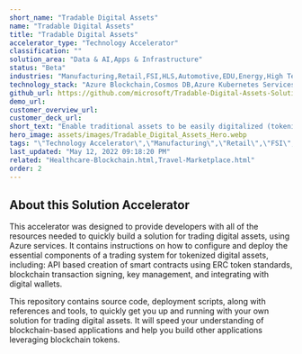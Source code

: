 ```yaml
---
short_name: "Tradable Digital Assets"
name: "Tradable Digital Assets"
title: "Tradable Digital Assets"
accelerator_type: "Technology Accelerator"
classification: ""
solution_area: "Data & AI,Apps & Infrastructure"
status: "Beta"
industries: "Manufacturing,Retail,FSI,HLS,Automotive,EDU,Energy,High Tech,Media and Entertainment,Professional Services,SLG,Horizontal"
technology_stack: "Azure Blockchain,Cosmos DB,Azure Kubernetes Services,Azure KeyVault,Azure Container Registry"
github_url: https://github.com/microsoft/Tradable-Digital-Assets-Solution-Accelerator
demo_url: 
customer_overview_url: 
customer_deck_url: 
short_text: "Enable traditional assets to be easily digitalized (tokenized), exchanged as a token, and securely stored in digital wallets"
hero_image: assets/images/Tradable_Digital_Assets_Hero.webp
tags: "\"Technology Accelerator\",\"Manufacturing\",\"Retail\",\"FSI\",\"HLS\",\"Automotive\",\"EDU\",\"Energy\",\"High Tech\",\"Media and Entertainment\",\"Professional Services\",\"SLG\",\"Horizontal\",\"Azure Blockchain\",\"Cosmos DB\",\"Azure Kubernetes Services\",\"Azure KeyVault\",\"Azure Container Registry\",\"Data & AI\",\"Apps & Infrastructure\",\"Beta\""
last_updated: "May 12, 2022 09:18:20 PM"
related: "Healthcare-Blockchain.html,Travel-Marketplace.html"
order: 2
---
```

## About this Solution Accelerator

This accelerator was designed to provide developers with all of the resources needed to quickly build a solution for trading digital assets, using Azure services. It contains instructions on how to configure and deploy the essential components of a trading system for tokenized digital assets, including: API based creation of smart contracts using ERC token standards, blockchain transaction signing, key management, and integrating with digital wallets.

This repository contains source code, deployment scripts, along with references and tools, to quickly get you up and running with your own solution for trading digital assets. It will speed your understanding of blockchain-based applications and help you build other applications leveraging blockchain tokens.
